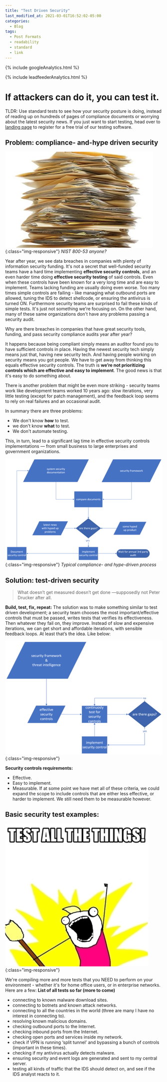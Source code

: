 ```yaml
---
title: "Test Driven Security"
last_modified_at: 2021-03-01T16:52:02-05:00
categories:
  - Blog
tags:
  - Post Formats
  - readability
  - standard
  - link
---
```

<!-- Google analytics -->
{% include googleAnalytics.html %}
<!-- leadfeeder analytics -->
{% include leadfeederAnalytics.html %}

# If attackers can do it, you can test it.
TLDR: Use standard tests to see how your security posture is doing, instead of reading up on hundreds of pages of compliance documents or worrying about the latest security news. If you just want to start testing, head over to [landing page][securiful-landing] to register for a free trial of our testing software.

## Problem: compliance- and-hype driven security
![compliance](/assets/images/2021-03-01/paper-stack.jpeg){:class="img-responsive"}
*NIST 800-53 anyone?*

Year after year, we see data breaches in companies with plenty of information security funding. It's not a secret that well-funded security teams have a hard time implementing **effective security controls**, and an even harder time doing **effective security testing** of said controls. Even when these controls have been known for a very long time and are easy to implement. Teams lacking funding are usually doing even worse. Too many times simple controls are failing - like managing what outbound ports are allowed, tuning the IDS to detect shellcode, or ensuring the antivirus is turned ON. Furthermore security teams are surprised to fail these kinds of simple tests. It's just not something we're focusing on. On the other hand, many of these same organizations don't have any problems passing a security audit.

Why are there breaches in companies that have great security tools, funding, and pass security compliance audits year after year?

It happens because being compliant simply means an auditor found you to have sufficient controls in place. Having the newest security tech simply means just that, having new security tech. And having people working on security means you got people. We have to get away from thinking this equals effective security controls. The truth is **we’re not prioritizing controls which are effective and easy to implement**. The good news is that it's easy to do something about.

There is another problem that might be even more striking - security teams work like development teams worked 10 years ago: slow iterations, very little testing (except for patch management), and the feedback loop seems to rely on real failures and an occasional audit.

In summary there are three problems:
* We don't know **how** to test.
* we don't know **what** to test.
* We don't automate testing.

This, in turn, lead to a significant lag time in effective security controls implementations — from small business to large enterprises and government organizations.

![compliance and hype driven process](/assets/images/2021-03-01/static-security.png){:class="img-responsive"}
*Typical compliance- and hype-driven process*

## Solution: test-driven security
> What doesn’t get measured doesn’t get done —supposedly not Peter Drucker after all.

**Build, test, fix, repeat:**
The solution was to make something similar to test driven development; a security team chooses the most important/effective controls that must be passed, writes tests that verifies its effectiveness. Then whatever they fail on, they improve. Instead of slow and expensive iterations, we can get short and affordable iterations, with sensible feedback loops. At least that’s the idea. Like below:

![test driven security](/assets/images/2021-03-01/test-driven-security.png){:class="img-responsive"}

**Security controls requirements:** 
* Effective.
* Easy to implement.
* Measurable.
If at some point we have met all of these criteria, we could expand the scope to include controls that are either less effective, or harder to implement. We still need them to be measurable however.

## Basic security test examples:
![test all the security things](/assets/images/2021-03-01/test-all-the-things.png){:class="img-responsive"}

We're compiling more and more tests that you NEED to perform on your environment - whether it's for home office users, or in enterprise networks. Here are a few:
**List of all tests so far (more to come)**
* connecting to known malware download sites.
* connecting to botnets and known attack networks.
* connecting to all the countries in the world (three are many I have no interest in connecting to).
* resolving known malicious domains.
* checking outbound ports to the Internet.
* checking inbound ports from the Internet.
* checking open ports and services inside my network.
* check if VPN is running ‘split tunnel’ and bypassing a bunch of controls (important in these times).
* checking if my antivirus actually detects malware.
* ensuring security and event logs are generated and sent to my central server.
* testing all kinds of traffic that the IDS should detect on, and see if the IDS analyst reacts to it.















[securiful-landing]: https://www.securiful.com